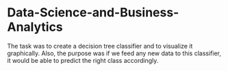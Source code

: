 # Data-Science-and-Business-Analytics
The task was to create a decision tree classifier and to visualize it graphically. Also, the purpose was if we feed any new data to this classifier, it would be able to predict the right class accordingly.
